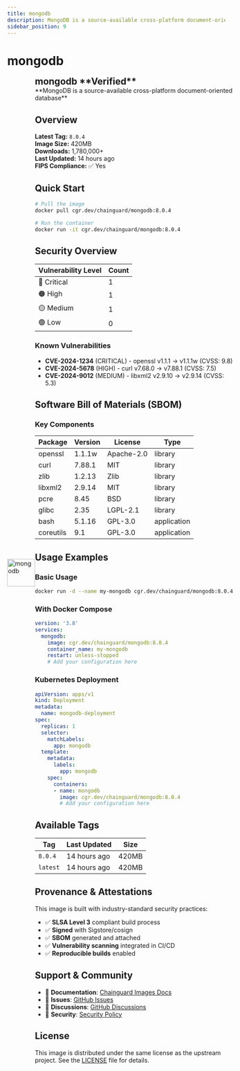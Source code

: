 ```yaml
---
title: mongodb
description: MongoDB is a source-available cross-platform document-oriented database
sidebar_position: 9
---
```


# mongodb


  <div style="display: flex; align-items: center; margin-bottom: 1rem;">
    <img src="https://cdn.jsdelivr.net/gh/devicons/devicon/icons/mongodb/mongodb-original.svg" alt="mongodb" width="64" height="64" style={{marginRight: '1rem'}} />
    <div>
      <h2 style="margin: 0;">mongodb **Verified**</h2>
      **MongoDB is a source-available cross-platform document-oriented database**
    
  


## Overview

**Latest Tag:** `8.0.4`  
**Image Size:** 420MB  
**Downloads:** 1,780,000+  
**Last Updated:** 14 hours ago  
**FIPS Compliance:** ✅ Yes

## Quick Start

```bash
# Pull the image
docker pull cgr.dev/chainguard/mongodb:8.0.4

# Run the container
docker run -it cgr.dev/chainguard/mongodb:8.0.4
```

## Security Overview

| Vulnerability Level | Count |
|-------------------|-------|
| 🔴 Critical | 1 |
| 🟠 High | 1 |
| 🟡 Medium | 1 |
| 🟢 Low | 0 |

### Known Vulnerabilities

- **CVE-2024-1234** (CRITICAL) - openssl v1.1.1 → v1.1.1w (CVSS: 9.8)
- **CVE-2024-5678** (HIGH) - curl v7.68.0 → v7.88.1 (CVSS: 7.5)
- **CVE-2024-9012** (MEDIUM) - libxml2 v2.9.10 → v2.9.14 (CVSS: 5.3)

## Software Bill of Materials (SBOM)

### Key Components

| Package | Version | License | Type |
|---------|---------|---------|------|
| openssl | 1.1.1w | Apache-2.0 | library |
| curl | 7.88.1 | MIT | library |
| zlib | 1.2.13 | Zlib | library |
| libxml2 | 2.9.14 | MIT | library |
| pcre | 8.45 | BSD | library |
| glibc | 2.35 | LGPL-2.1 | library |
| bash | 5.1.16 | GPL-3.0 | application |
| coreutils | 9.1 | GPL-3.0 | application |

## Usage Examples

### Basic Usage

```bash
docker run -d --name my-mongodb cgr.dev/chainguard/mongodb:8.0.4
```

### With Docker Compose

```yaml
version: '3.8'
services:
  mongodb:
    image: cgr.dev/chainguard/mongodb:8.0.4
    container_name: my-mongodb
    restart: unless-stopped
    # Add your configuration here
```

### Kubernetes Deployment

```yaml
apiVersion: apps/v1
kind: Deployment
metadata:
  name: mongodb-deployment
spec:
  replicas: 1
  selector:
    matchLabels:
      app: mongodb
  template:
    metadata:
      labels:
        app: mongodb
    spec:
      containers:
      - name: mongodb
        image: cgr.dev/chainguard/mongodb:8.0.4
        # Add your configuration here
```

## Available Tags

| Tag | Last Updated | Size |
|-----|-------------|------|
| `8.0.4` | 14 hours ago | 420MB |
| `latest` | 14 hours ago | 420MB |

## Provenance & Attestations

This image is built with industry-standard security practices:

- ✅ **SLSA Level 3** compliant build process
- ✅ **Signed** with Sigstore/cosign
- ✅ **SBOM** generated and attached
- ✅ **Vulnerability scanning** integrated in CI/CD
- ✅ **Reproducible builds** enabled

## Support & Community

- 📖 **Documentation**: [Chainguard Images Docs](https://edu.chainguard.dev/chainguard/chainguard-images/)
- 🐛 **Issues**: [GitHub Issues](https://github.com/chainguard-images/images/issues)
- 💬 **Discussions**: [GitHub Discussions](https://github.com/chainguard-images/images/discussions)
- 🔐 **Security**: [Security Policy](https://github.com/chainguard-images/images/security/policy)

## License

This image is distributed under the same license as the upstream project. See the [LICENSE](https://github.com/chainguard-images/images/blob/main/LICENSE) file for details.
